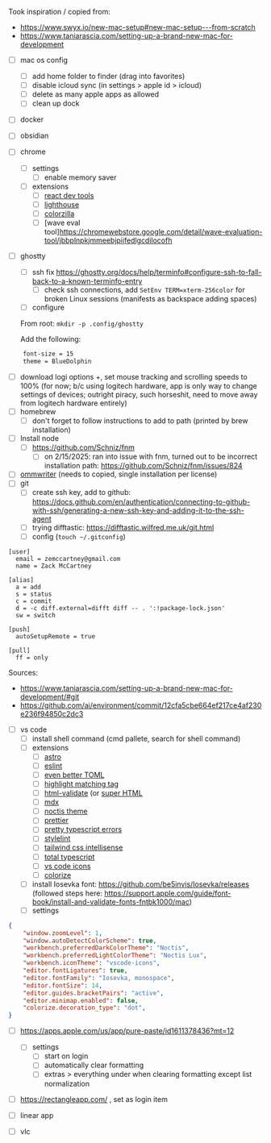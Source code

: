 Took inspiration / copied from:
- https://www.swyx.io/new-mac-setup#new-mac-setup---from-scratch
- https://www.taniarascia.com/setting-up-a-brand-new-mac-for-development


- [ ] mac os config
	- [ ] add home folder to finder (drag into favorites)
	- [ ] disable icloud sync (in settings > apple id > icloud)
	- [ ] delete as many apple apps as allowed
	- [ ] clean up dock
- [ ] docker
- [ ] obsidian
- [ ] chrome
	- [ ] settings
		- [ ] enable memory saver
	- [ ] extensions
		- [ ] [react dev tools](https://chromewebstore.google.com/detail/react-developer-tools/fmkadmapgofadopljbjfkapdkoienihi?hl=en)
		- [ ] [lighthouse](https://chromewebstore.google.com/detail/lighthouse/blipmdconlkpinefehnmjammfjpmpbjk)
		- [ ] [colorzilla](https://www.colorzilla.com/chrome/)
		- [ ] [wave eval tool]https://chromewebstore.google.com/detail/wave-evaluation-tool/jbbplnpkjmmeebjpijfedlgcdilocofh
- [ ] ghostty
	- [ ] ssh fix https://ghostty.org/docs/help/terminfo#configure-ssh-to-fall-back-to-a-known-terminfo-entry
		- [ ] check ssh connections, add `SetEnv TERM=xterm-256color` for broken Linux sessions (manifests as backspace adding spaces)
	- [ ] configure

	From root: `mkdir -p .config/ghostty`

    Add the following:
    
```sh
	font-size = 15
	theme = BlueDolphin
```

- [ ] download logi options +, set mouse tracking and scrolling speeds to 100% (for now; b/c using logitech hardware, app is only way to change settings of devices; outright piracy, such horseshit, need to move away from logitech hardware entirely)
- [ ] homebrew
	- [ ] don't forget to follow instructions to add to path (printed by brew installation)
- [ ] Install node
	- [ ] https://github.com/Schniz/fnm
		- [ ] on 2/15/2025: ran into issue with fnm, turned out to be incorrect installation path: https://github.com/Schniz/fnm/issues/824
- [ ] [ommwriter](https://ommwriter.com/) (needs to copied, single installation per license)
- [ ] git
	- [ ] create ssh key, add to github: https://docs.github.com/en/authentication/connecting-to-github-with-ssh/generating-a-new-ssh-key-and-adding-it-to-the-ssh-agent
	- [ ] trying difftastic: https://difftastic.wilfred.me.uk/git.html
	- [ ] config (`touch ~/.gitconfig`)

```
[user]
  email = zemccartney@gmail.com
  name = Zack McCartney

[alias]
  a = add
  s = status
  c = commit
  d = -c diff.external=difft diff -- . ':!package-lock.json'
  sw = switch

[push]
  autoSetupRemote = true

[pull]
  ff = only
```

Sources:
- https://www.taniarascia.com/setting-up-a-brand-new-mac-for-development/#git
- https://github.com/ai/environment/commit/12cfa5cbe664ef217ce4af230e236f94850c2dc3

- [ ] vs code
	- [ ] install shell command (cmd pallete, search for shell command)
	- [ ] extensions
		- [ ] [astro](https://marketplace.visualstudio.com/items?itemName=astro-build.astro-vscode)
		- [ ] [eslint](https://marketplace.visualstudio.com/items?itemName=dbaeumer.vscode-eslint)
		- [ ] [even better TOML](https://marketplace.visualstudio.com/items?itemName=tamasfe.even-better-toml)
		- [ ] [highlight matching tag](https://marketplace.visualstudio.com/items?itemName=vincaslt.highlight-matching-tag)
		- [ ] [html-validate](https://marketplace.visualstudio.com/items?itemName=html-validate.vscode-html-validate) (or [super HTML](https://marketplace.visualstudio.com/items?itemName=LorisCro.super?)
		- [ ] [mdx](https://marketplace.visualstudio.com/items?itemName=unifiedjs.vscode-mdx)
		- [ ] [noctis theme](https://marketplace.visualstudio.com/items?itemName=liviuschera.noctis)
		- [ ] [prettier](https://marketplace.visualstudio.com/items?itemName=esbenp.prettier-vscode)
		- [ ] [pretty typescript errors](https://marketplace.visualstudio.com/items?itemName=YoavBls.pretty-ts-errors)
		- [ ] [stylelint](https://marketplace.visualstudio.com/items?itemName=stylelint.vscode-stylelint)
		- [ ] [tailwind css intellisense](https://marketplace.visualstudio.com/items?itemName=bradlc.vscode-tailwindcss)
		- [ ] [total typescript](https://marketplace.visualstudio.com/items?itemName=mattpocock.ts-error-translator)
		- [ ] [vs code icons](https://marketplace.visualstudio.com/items?itemName=vscode-icons-team.vscode-icons)
		- [ ] [colorize](https://marketplace.cursorapi.com/items?itemName=kamikillerto.vscode-colorize)
	- [ ] install Iosevka font: https://github.com/be5invis/Iosevka/releases (followed steps here: https://support.apple.com/guide/font-book/install-and-validate-fonts-fntbk1000/mac)
	- [ ] settings

```json
{
	"window.zoomLevel": 1,
	"window.autoDetectColorScheme": true,
	"workbench.preferredDarkColorTheme": "Noctis",
	"workbench.preferredLightColorTheme": "Noctis Lux",
	"workbench.iconTheme": "vscode-icons",
	"editor.fontLigatures": true,
	"editor.fontFamily": "Iosevka, monospace",
	"editor.fontSize": 14,
	"editor.guides.bracketPairs": "active",
	"editor.minimap.enabled": false,
	"colorize.decoration_type": "dot",
}
```


- [ ] https://apps.apple.com/us/app/pure-paste/id1611378436?mt=12 
	- [ ] settings
		- [ ] start on login
		- [ ] automatically clear formatting
		- [ ] extras > everything under when clearing formatting except list normalization
- [ ] https://rectangleapp.com/ , set as login item
- [ ] linear app
- [ ] vlc

